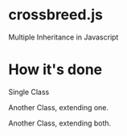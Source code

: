 crossbreed.js
=============

Multiple Inheritance in Javascript

How it's done
=============

Single Class

Another Class, extending one.

Another Class, extending both.


